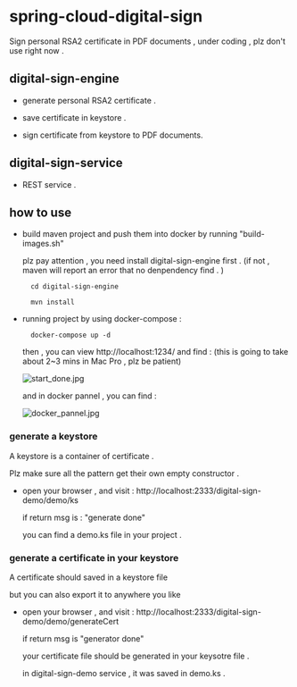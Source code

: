 # spring-cloud-digital-sign
Sign personal RSA2 certificate in PDF documents  , under coding , plz don't use right now .

## digital-sign-engine

* generate personal RSA2 certificate .

* save certificate in keystore . 

* sign certificate from keystore to PDF documents.

## digital-sign-service

* REST service . 

## how to use 

* build maven project and push them into docker by running "build-images.sh"

    plz pay attention , you need install digital-sign-engine first . (if not , maven will report an error that no denpendency find . )
    
        cd digital-sign-engine
        
        mvn install
 
* running project by using docker-compose :
 
        docker-compose up -d 
        
    then , you can view http://localhost:1234/ and find : (this is going to take about 2~3 mins in Mac Pro , plz be patient)
    
    ![start_done.jpg](https://github.com/SpringForAll/spring-cloud-digital-sign/blob/master/pic/start_done.jpg)
     
    and in docker pannel , you can find : 
     
    ![docker_pannel.jpg](https://github.com/SpringForAll/spring-cloud-digital-sign/blob/master/pic/docker_pannel.jpg)
     
### generate a keystore
            
A keystore is a container of certificate . 

Plz make sure all the pattern get their own empty constructor . 

* open your browser , and visit : http://localhost:2333/digital-sign-demo/demo/ks 

    if return msg is : "generate done" 
    
    you can find a demo.ks file in your project . 
    
### generate a certificate in your keystore

A certificate should saved in a keystore file 

but you can also export it to anywhere you like 

* open your browser , and visit : http://localhost:2333/digital-sign-demo/demo/generateCert

    if return msg is "generator done"
    
    your certificate file should be generated in your keysotre file . 
    
    in digital-sign-demo service , it was saved in demo.ks . 
    
              
            
            
